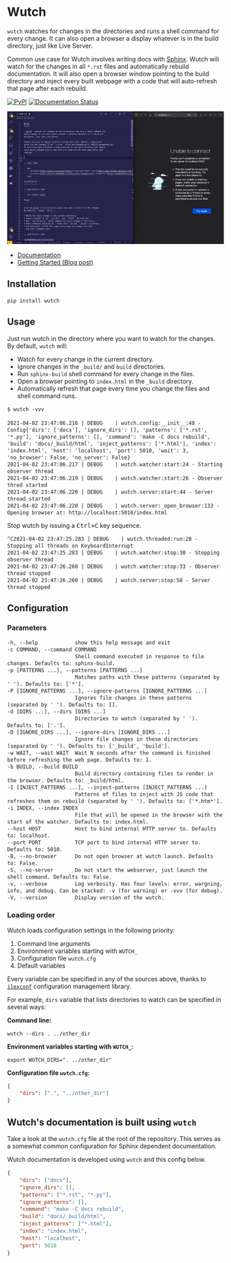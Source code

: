 # Wutch

`wutch` watches for changes in the directories and runs a shell command for
every change. It can also open a browser a display whatever is in the build
directory, just like Live Server.

Common use case for Wutch involves writing docs with [Sphinx][sphinx]. Wutch will
watch for the changes in all `*.rst` files and automatically rebuild documentation.
It will also open a browser window pointing to the build directory and inject
every built webpage with a code that will auto-refresh that page after each
rebuild.

<p>
    <a href="https://pypi.org/project/wutch/"><img alt="PyPI" src="https://img.shields.io/pypi/v/wutch?color=blue&logo=pypi"></a>
    <a href='https://wutch.readthedocs.io/en/latest/?badge=latest'><img src='https://readthedocs.org/projects/wutch/badge/?version=latest' alt='Documentation Status' /></a>
</p>

![Wutch Demo](https://github.com/vduseev/wutch/raw/master/docs/_static/wutch-demo.gif)

* [Documentation](https://wutch.readthedocs.io/en/latest/)
* [Getting Started (Blog post)](https://duseev.com/articles/introducing-wutch/)

## Installation

```shell
pip install wutch
```

## Usage

Just run wutch in the directory where you want to watch for the changes.
By default, `wutch` will:

* Watch for every change in the current directory.
* Ignore changes in the `_build/` and `build` directories.
* Run `sphinx-build` shell command for every change in the files.
* Open a browser pointing to `index.html` in the `_build` directory.
* Automatically refresh that page every time you change the files
  and shell command runs.

```shell
$ wutch -vvv

2021-04-02 23:47:06.216 | DEBUG    | wutch.config:__init__:48 - Config{'dirs': ['docs'], 'ignore_dirs': [], 'patterns': ['*.rst', '*.py'], 'ignore_patterns': [], 'command': 'make -C docs rebuild', 'build': 'docs/_build/html', 'inject_patterns': ['*.html'], 'index': 'index.html', 'host': 'localhost', 'port': 5010, 'wait': 3, 'no_browser': False, 'no_server': False}
2021-04-02 23:47:06.217 | DEBUG    | wutch.watcher:start:24 - Starting observer thread
2021-04-02 23:47:06.219 | DEBUG    | wutch.watcher:start:26 - Observer thred started
2021-04-02 23:47:06.220 | DEBUG    | wutch.server:start:44 - Server thread started
2021-04-02 23:47:06.220 | DEBUG    | wutch.server:_open_browser:133 - Opening browser at: http://localhost:5010/index.html
```

Stop wutch by issuing a <kbd>Ctrl+C</kbd> key sequence.

```shell
^C2021-04-02 23:47:25.283 | DEBUG    | wutch.threaded:run:28 - Stopping all threads on KeyboardInterrupt
2021-04-02 23:47:25.283 | DEBUG    | wutch.watcher:stop:30 - Stopping observer thread
2021-04-02 23:47:26.260 | DEBUG    | wutch.watcher:stop:33 - Observer thread stopped
2021-04-02 23:47:26.260 | DEBUG    | wutch.server:stop:58 - Server thread stopped
```

## Configuration

### Parameters

```shell
-h, --help            show this help message and exit
-c COMMAND, --command COMMAND
                      Shell command executed in response to file changes. Defaults to: sphinx-build.
-p [PATTERNS ...], --patterns [PATTERNS ...]
                      Matches paths with these patterns (separated by ' '). Defaults to: ['*'].
-P [IGNORE_PATTERNS ...], --ignore-patterns [IGNORE_PATTERNS ...]
                      Ignores file changes in these patterns (separated by ' '). Defaults to: [].
-d [DIRS ...], --dirs [DIRS ...]
                      Directories to watch (separated by ' '). Defaults to: ['.'].
-D [IGNORE_DIRS ...], --ignore-dirs [IGNORE_DIRS ...]
                      Ignore file changes in these directories (separated by ' '). Defaults to: ['_build', 'build'].
-w WAIT, --wait WAIT  Wait N seconds after the command is finished before refreshing the web page. Defaults to: 1.
-b BUILD, --build BUILD
                      Build directory containing files to render in the browser. Defaults to: _build/html.
-I [INJECT_PATTERNS ...], --inject-patterns [INJECT_PATTERNS ...]
                      Patterns of files to inject with JS code that refreshes them on rebuild (separated by ' '). Defaults to: ['*.htm*'].
-i INDEX, --index INDEX
                      File that will be opened in the browser with the start of the watcher. Defaults to: index.html.
--host HOST           Host to bind internal HTTP server to. Defaults to: localhost.
--port PORT           TCP port to bind internal HTTP server to. Defaults to: 5010.
-B, --no-browser      Do not open browser at wutch launch. Defaults to: False.
-S, --no-server       Do not start the webserver, just launch the shell command. Defaults to: False.
-v, --verbose         Log verbosity. Has four levels: error, wargning, info, and debug. Can be stacked: -v (for warning) or -vvv (for debug).
-V, --version         Display version of the wutch.
```

### Loading order

Wutch loads configuration settings in the following priority:

1. Command line arguments
2. Environment variables starting with `WUTCH_`
3. Configuration file `wutch.cfg`
4. Default variables

Every variable can be specified in any of the sources above, thanks to
[`ilexconf`][ilexconf] configuration management library.

For example, `dirs` variable that lists directories to watch can be
specified in several ways:

**Command line:**

```shell
wutch --dirs . ../other_dir
```

**Environment variables starting with `WUTCH_`:**

```shell
export WUTCH_DIRS=". ../other_dir"
```

**Configuration file `wutch.cfg`:**

```json
{
    "dirs": [".", "../other_dir"]
}
```

## Wutch's documentation is built using `wutch`

Take a look at the `wutch.cfg` file at the root of the repository. This
serves as a somewhat common configuration for Sphinx dependent documentation.

Wutch documentation is developed using `wutch` and this config below.

```json
{
    "dirs": ["docs"],
    "ignore_dirs": [],
    "patterns": ["*.rst", "*.py"],
    "ignore_patterns": [],
    "command": "make -C docs rebuild",
    "build": "docs/_build/html",
    "inject_patterns": ["*.html"],
    "index": "index.html",
    "host": "localhost",
    "port": 5010
}
```

[sphinx]: https://www.sphinx-doc.org/ "Sphinx"
[ilexconf]: https://github.com/ilexconf/ilexconf "Ilexconf"